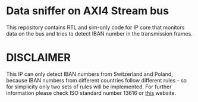 # Data sniffer on AXI4 Stream bus
This repository contains RTL and sim-only code for IP core that monitors data on the bus and tries
to detect IBAN number in the transmission frames.
# DISCLAIMER
This IP can only detect IBAN numbers from Switzerland and Poland, because IBAN numbers from different
countries follow different rules - so for simplicity only two sets of rules will be implemented.
For further information please check ISO standard number 13616 or [this](https://www.iban.com/structure)
website.
